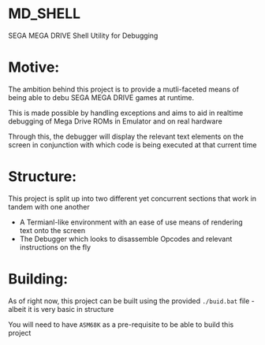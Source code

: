 # MD_SHELL
SEGA MEGA DRIVE Shell Utility for Debugging 

# Motive:

The ambition behind this project is to provide a mutli-faceted means of being able to debu SEGA MEGA DRIVE games at runtime.

This is made possible by handling exceptions and aims to aid in realtime debugging of Mega Drive ROMs in Emulator and on real hardware

Through this, the debugger will display the relevant text elements on the screen in conjunction with which code is being executed at that current time

# Structure:

This project is split up into two different yet concurrent sections that work in tandem with one another

- A Termianl-like environment with an ease of use means of rendering text onto the screen
- The Debugger which looks to disassemble Opcodes and relevant instructions on the fly

# Building:

As of right now, this project can be built using the provided ``./buid.bat`` file - albeit it is very basic in structure 

You will need to have ``ASM68K`` as a pre-requisite to be able to build this project 

